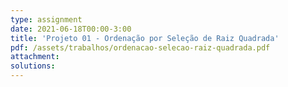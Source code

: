 ```yaml
---
type: assignment
date: 2021-06-18T00:00-3:00
title: 'Projeto 01 - Ordenação por Seleção de Raiz Quadrada'
pdf: /assets/trabalhos/ordenacao-selecao-raiz-quadrada.pdf
attachment: 
solutions: 
---
```

